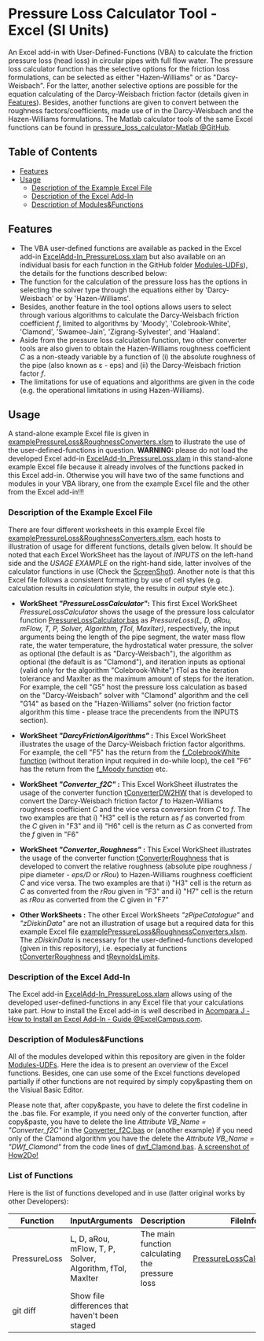 # Pressure Loss Calculator Tool - Excel (SI Units)
An Excel add-in with User-Defined-Functions (VBA) to calculate the friction pressure loss (head loss) in circular pipes with full flow water. The pressure loss calculator function has the selective options for the friction loss formulations, can be selected as either "Hazen-Williams" or as "Darcy-Weisbach". For the latter, another selective options are possible for the equation calculating of the Darcy-Weisbach friction factor (details given in [Features](README.md#features)). Besides, another functions are given to convert between the roughness factors/coefficients, made use of in the Darcy-Weisbach and the Hazen-Williams formulations. The Matlab calculator tools of the same Excel functions can be found in [pressure_loss_calculator-Matlab @GitHub](https://github.com/DrTol/pressure_loss_calculator-Matlab.git).

## Table of Contents
- [Features](README.md#features)
- [Usage](README.md#usage)
  - [Description of the Example Excel File](README.md#description-of-the-example-excel-file)
  - [Description of the Excel Add-In](README.md#description-of-the-excel-add-in)
  - [Description of Modules&Functions](README.md#description-of-modulesfunctions)

## Features 
- The VBA user-defined functions are available as packed in the Excel add-in [ExcelAdd-In_PressureLoss.xlam](https://github.com/DrTol/pressure_loss_calculator-Excel/blob/master/ExcelAdd-In_PressureLoss.xlam) but also available on an individual basis for each function in the GitHub folder [Modules-UDFs](https://github.com/DrTol/pressure_loss_calculator-Excel/tree/master/Modules-UDFs)), the details for the functions described below: 
- The function for the calculation of the pressure loss has the options in selecting the solver type through the equations either by 'Darcy-Weisbach' or by 'Hazen-Williams'. 
- Besides, another feature in the tool options allows users to select through various algorithms to calculate the Darcy-Weisbach friction coefficient *f*, limited to algorithms by 'Moody', 'Colebrook-White', 'Clamond', 'Swamee-Jain', 'Zigrang-Sylvester', and 'Haaland'. 
- Aside from the pressure loss calculation function, two other converter tools are also given to obtain the Hazen-Williams roughness coefficient *C* as a non-steady variable by a function of (i) the absolute roughness of the pipe (also known as ε - eps) and (ii) the Darcy-Weisbach friction factor *f*.
- The limitations for use of equations and algorithms are given in the code (e.g. the operational limitations in using Hazen-Williams).

## Usage
A stand-alone example Excel file is given in [examplePressureLoss&RoughnessConverters.xlsm](examplePressureLoss%26RoughnessConverters.xlsm) to illustrate the use of the user-defined-functions in question. 
**WARNING:** please do not load the developed Excel add-in [ExcelAdd-In_PressureLoss.xlam](ExcelAdd-In_PressureLoss.xlam) in this stand-alone example Excel file because it already involves of the functions packed in this Excel add-in. Otherwise you will have two of the same functions and modules in your VBA library, one from the example Excel file and the other from the Excel add-in!!!

### Description of the Example Excel File
There are four different worksheets in this example Excel file [examplePressureLoss&RoughnessConverters.xlsm](examplePressureLoss%26RoughnessConverters.xlsm), each hosts to illustration of usage for different functions, details given below. It should be noted that each Excel WorkSheet has the layout of *INPUTS* on the left-hand side and the *USAGE EXAMPLE* on the right-hand side, latter involves of the calculator functions in use (Check the [ScreenShot](zScreenShots/ScreenShot_How2Use_PressureLossCalculator.png)). Another note is that this Excel file follows a consistent formatting by use of cell styles (e.g. calculation results in *calculation* style, the results in *output* style etc.). 

- **WorkSheet _"PressureLossCalculator"_:** This first Excel WorkSheet *PressureLossCalculator* shows the usage of the pressure loss calculator function [PressureLossCalculator.bas](Modules-UDFs/PressureLossCalculator.bas) as *PressureLoss(L, D, aRou, mFlow, T, P, Solver, Algorithm, fTol, MaxIter)*, respectively, the input arguments being the length of the pipe segment, the water mass flow rate, the water temperature, the hydrostatical water pressure, the solver as optional (the default is as "Darcy-Weisbach"), the algorithm  as optional (the default is as "Clamond"), and iteration inputs as optional (valid only for the algorithm "Colebrook-White") fTol as the iteration tolerance and MaxIter as the maximum amount of steps for the iteration.
For example, the cell "G5" host the pressure loss calculation as based on the "Darcy-Weisbach" solver with "Clamond" algorithm and the cell "G14" as based on the "Hazen-Williams" solver (no friction factor algorithm this time - please trace the precendents from the INPUTS section). 

- **WorkSheet _"DarcyFrictionAlgorithms"_ :** This Excel WorkSheet illustrates the usage of the Darcy-Weisbach friction factor algorithms. 
For example, the cell "F5" has the return from the [f_ColebrookWhite function](Modules-UDFs/dwf_ColebrookWhite.bas) (without iteration input required in do-while loop), the cell "F6" has the return from the [f_Moody function](Modules-UDFs/dwf_Moody.bas) etc. 

- **WorkSheet _"Converter_f2C"_ :** This Excel WorkSheet illustrates the usage of the converter function [tConverterDW2HW](Modules-UDFs/Converter_f2C.bas) that is developed to convert the Darcy-Weisbach friction factor *f* to Hazen-Williams roughness coefficient *C* and the vice versa conversion from *C* to *f*. The two examples are that i) "H3" cell is the return as *f* as converted from the *C* given in "F3" and ii) "H6" cell is the return as *C* as converted from the *f* given in "F6"  

- **WorkSheet _"Converter_Roughness"_ :** This Excel WorkSheet illustrates the usage of the converter function [tConverterRoughness](Modules-UDFs/Converter_rRou2C.bas) that is developed to convert the relative roughness (absolute pipe roughness / pipe diameter - *eps/D* or *rRou*) to Hazen-Williams roughness coefficient *C* and vice versa. The two examples are that i) "H3" cell is the return as *C* as converted from the *rRou* given in "F3" and ii) "H7" cell is the return as *rRou* as converted from the *C* given in "F7" 

- **Other WorkSheets :** The other Excel WorkSheets *"zPipeCatalogue"* and *"zDiskinData"* are not an illustration of usage but a required data for this example Excel file [examplePressureLoss&RoughnessConverters.xlsm](examplePressureLoss%26RoughnessConverters.xlsm). The *zDiskinData* is necessary for the user-defined-functions developed (given in this repository), i.e. especially at functions [tConverterRoughness](Modules-UDFs/Converter_rRou2C.bas) and [tReynoldsLimits](Modules-UDFs/tHWLimitsReynolds.bas).

### Description of the Excel Add-In
The Excel add-in [ExcelAdd-In_PressureLoss.xlam](ExcelAdd-In_PressureLoss.xlam) allows using of the developed user-defined-functions in any Excel file that your calculations take part. How to install the Excel add-in is well described in [Acompara J - How to Install an Excel Add-In - Guide @ExcelCampus.com](https://www.excelcampus.com/tools/how-to-install-an-excel-add-in-guide/).

### Description of Modules&Functions
All of the modules developed within this repository are given in the folder [Modules-UDFs](Modules-UDFs). Here the idea is to present an overview of the Excel functions. Besides, one can use some of the Excel functions developed partially if other functions are not required by simply copy&pasting them on the Visiual Basic Editor. 

Please note that, after copy&paste, you have to delete the first codeline in the .bas file. For example, if you need only of the converter function, after copy&paste, you have to delete the line _Attribute VB_Name = "Converter_f2C"_ in the [Converter_f2C.bas](Modules-UDFs/Converter_f2C.bas) or (another example) if you need only of the Clamond algorithm you have the delete the _Attribute VB_Name = "DWf_Clamond"_ from the code lines of [dwf_Clamond.bas](Modules-UDFs/dwf_Clamond.bas). [A screenshot of How2Do!](zScreenShots/DeleteAttributes-f_Clamond.png)

### List of Functions
Here is the list of functions developed and in use (latter original works by other Developers):

| Function | InputArguments | Description | FileInfo |
| --- | --- | --- | --- |
| PressureLoss | L, D, aRou, mFlow, T, P, Solver, Algorithm, fTol, MaxIter | The main function calculating the pressure loss | [PressureLossCalculator.bas](pressure_loss_calculator-Excel/Modules-UDFs/PressureLossCalculator.bas) 
| git diff | Show file differences that haven't been staged |
